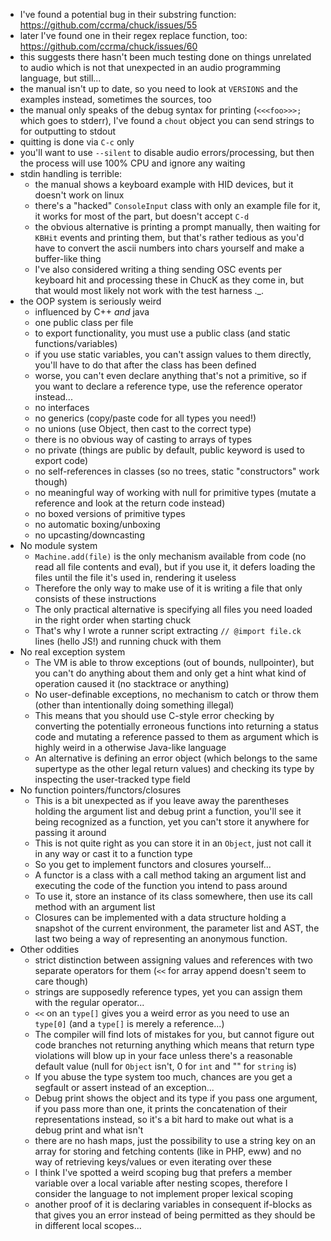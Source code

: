 - I've found a potential bug in their substring function:
  https://github.com/ccrma/chuck/issues/55
- later I've found one in their regex replace function, too:
  https://github.com/ccrma/chuck/issues/60
- this suggests there hasn't been much testing done on things
  unrelated to audio which is not that unexpected in an audio
  programming language, but still...
- the manual isn't up to date, so you need to look at `VERSIONS` and
  the examples instead, sometimes the sources, too
- the manual only speaks of the debug syntax for printing
  (`<<<foo>>>;` which goes to stderr), I've found a `chout` object you
  can send strings to for outputting to stdout
- quitting is done via `C-c` only
- you'll want to use `--silent` to disable audio errors/processing,
  but then the process will use 100% CPU and ignore any waiting
- stdin handling is terrible:
  - the manual shows a keyboard example with HID devices, but it
    doesn't work on linux
  - there's a "hacked" `ConsoleInput` class with only an example file
    for it, it works for most of the part, but doesn't accept `C-d`
  - the obvious alternative is printing a prompt manually, then
    waiting for `KBHit` events and printing them, but that's rather
    tedious as you'd have to convert the ascii numbers into chars
    yourself and make a buffer-like thing
  - I've also considered writing a thing sending OSC events per
    keyboard hit and processing these in ChucK as they come in, but
    that would most likely not work with the test harness ._.
- the OOP system is seriously weird
  - influenced by C++ *and* java
  - one public class per file
  - to export functionality, you must use a public class (and static
    functions/variables)
  - if you use static variables, you can't assign values to them
    directly, you'll have to do that after the class has been defined
  - worse, you can't even declare anything that's not a primitive, so
    if you want to declare a reference type, use the reference
    operator instead...
  - no interfaces
  - no generics (copy/paste code for all types you need!)
  - no unions (use Object, then cast to the correct type)
  - there is no obvious way of casting to arrays of types
  - no private (things are public by default, public keyword is used
    to export code)
  - no self-references in classes (so no trees, static "constructors"
    work though)
  - no meaningful way of working with null for primitive types (mutate
    a reference and look at the return code instead)
  - no boxed versions of primitive types
  - no automatic boxing/unboxing
  - no upcasting/downcasting
- No module system
  - `Machine.add(file)` is the only mechanism available from code (no
    read all file contents and eval), but if you use it, it defers
    loading the files until the file it's used in, rendering it
    useless
  - Therefore the only way to make use of it is writing a file that
    only consists of these instructions
  - The only practical alternative is specifying all files you need
    loaded in the right order when starting chuck
  - That's why I wrote a runner script extracting `// @import file.ck`
    lines (hello JS!) and running chuck with them
- No real exception system
  - The VM is able to throw exceptions (out of bounds, nullpointer),
    but you can't do anything about them and only get a hint what kind
    of operation caused it (no stacktrace or anything)
  - No user-definable exceptions, no mechanism to catch or throw them
    (other than intentionally doing something illegal)
  - This means that you should use C-style error checking by
    converting the potentially erroneous functions into returning a
    status code and mutating a reference passed to them as argument
    which is highly weird in a otherwise Java-like language
  - An alternative is defining an error object (which belongs to the
    same supertype as the other legal return values) and checking its
    type by inspecting the user-tracked type field
- No function pointers/functors/closures
  - This is a bit unexpected as if you leave away the parentheses
    holding the argument list and debug print a function, you'll see
    it being recognized as a function, yet you can't store it anywhere
    for passing it around
  - This is not quite right as you can store it in an `Object`, just
    not call it in any way or cast it to a function type
  - So you get to implement functors and closures yourself...
  - A functor is a class with a call method taking an argument list
    and executing the code of the function you intend to pass around
  - To use it, store an instance of its class somewhere, then use its
    call method with an argument list
  - Closures can be implemented with a data structure holding a
    snapshot of the current environment, the parameter list and AST,
    the last two being a way of representing an anonymous function.
- Other oddities
  - strict distinction between assigning values and references with
    two separate operators for them (`<<` for array append doesn't
    seem to care though)
  - strings are supposedly reference types, yet you can assign them
    with the regular operator...
  - `<<` on an `type[]` gives you a weird error as you need to use an
    `type[0]` (and a `type[]` is merely a reference...)
  - The compiler will find lots of mistakes for you, but cannot figure
    out code branches not returning anything which means that return
    type violations will blow up in your face unless there's a
    reasonable default value (null for `Object` isn't, 0 for `int` and
    "" for `string` is)
  - If you abuse the type system too much, chances are you get a
    segfault or assert instead of an exception...
  - Debug print shows the object and its type if you pass one
    argument, if you pass more than one, it prints the concatenation
    of their representations instead, so it's a bit hard to make out
    what is a debug print and what isn't
  - there are no hash maps, just the possibility to use a string key
    on an array for storing and fetching contents (like in PHP, eww)
    and no way of retrieving keys/values or even iterating over these
  - I think I've spotted a weird scoping bug that prefers a member
    variable over a local variable after nesting scopes, therefore I
    consider the language to not implement proper lexical scoping
  - another proof of it is declaring variables in consequent if-blocks
    as that gives you an error instead of being permitted as they
    should be in different local scopes...
